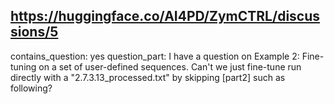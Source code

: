 ## https://huggingface.co/AI4PD/ZymCTRL/discussions/5

contains_question: yes
question_part: I have a question on Example 2: Fine-tuning on a set of user-defined sequences. Can't we just fine-tune run directly with a "2.7.3.13_processed.txt" by skipping [part2] such as following?